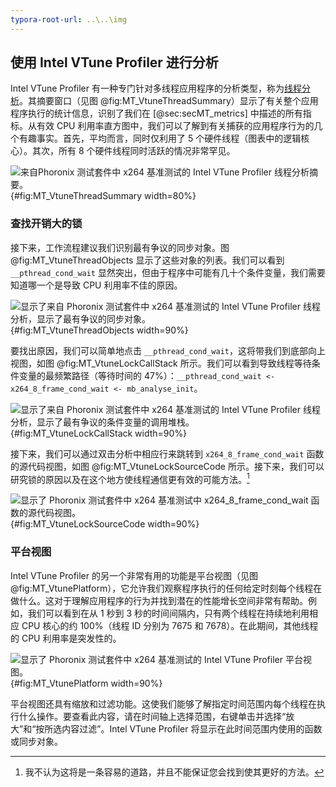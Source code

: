 ```yaml
---
typora-root-url: ..\..\img
---
```


## 使用 Intel VTune Profiler 进行分析

Intel VTune Profiler 有一种专门针对多线程应用程序的分析类型，称为[线程分析](https://software.intel.com/en-us/vtune-help-threading-analysis)。其摘要窗口（见图 @fig:MT_VtuneThreadSummary）显示了有关整个应用程序执行的统计信息，识别了我们在 [@sec:secMT_metrics] 中描述的所有指标。从有效 CPU 利用率直方图中，我们可以了解到有关捕获的应用程序行为的几个有趣事实。首先，平均而言，同时仅利用了 5 个硬件线程（图表中的逻辑核心）。其次，所有 8 个硬件线程同时活跃的情况非常罕见。

![来自[Phoronix 测试套件](https://www.phoronix-test-suite.com/)中 [x264](https://openbenchmarking.org/test/pts/x264) 基准测试的 Intel VTune Profiler 线程分析摘要。](../../img/mt-perf/VtuneThreadingSummary.png){#fig:MT_VtuneThreadSummary width=80%}

### 查找开销大的锁

接下来，工作流程建议我们识别最有争议的同步对象。图 @fig:MT_VtuneThreadObjects 显示了这些对象的列表。我们可以看到 `__pthread_cond_wait` 显然突出，但由于程序中可能有几十个条件变量，我们需要知道哪一个是导致 CPU 利用率不佳的原因。

![显示了来自 [Phoronix 测试套件](https://www.phoronix-test-suite.com/)中 [x264](https://openbenchmarking.org/test/pts/x264) 基准测试的 Intel VTune Profiler 线程分析，显示了最有争议的同步对象。](../../img/mt-perf/VtuneThreadingWaitingObjects.png){#fig:MT_VtuneThreadObjects width=90%}

要找出原因，我们可以简单地点击 `__pthread_cond_wait`，这将带我们到底部向上视图，如图 @fig:MT_VtuneLockCallStack 所示。我们可以看到导致线程等待条件变量的最频繁路径（等待时间的 47%）：`__pthread_cond_wait <- x264_8_frame_cond_wait <- mb_analyse_init`。

![显示了来自 [Phoronix 测试套件](https://www.phoronix-test-suite.com/)中 [x264](https://openbenchmarking.org/test/pts/x264) 基准测试的 Intel VTune Profiler 线程分析，显示了最有争议的条件变量的调用堆栈。](../../img/mt-perf/VtuneThreadingLockCallStack.png){#fig:MT_VtuneLockCallStack width=90%}

接下来，我们可以通过双击分析中相应行来跳转到 `x264_8_frame_cond_wait` 函数的源代码视图，如图 @fig:MT_VtuneLockSourceCode 所示。接下来，我们可以研究锁的原因以及在这个地方使线程通信更有效的可能方法。[^15]

![显示了 [Phoronix 测试套件](https://www.phoronix-test-suite.com/)中 [x264](https://openbenchmarking.org/test/pts/x264) 基准测试中 `x264_8_frame_cond_wait` 函数的源代码视图。](../../img/mt-perf/VtuneThreadingLockSourceCode.png){#fig:MT_VtuneLockSourceCode width=90%}

### 平台视图

Intel VTune Profiler 的另一个非常有用的功能是平台视图（见图 @fig:MT_VtunePlatform），它允许我们观察程序执行的任何给定时刻每个线程在做什么。这对于理解应用程序的行为并找到潜在的性能增长空间非常有帮助。例如，我们可以看到在从 1 秒到 3 秒的时间间隔内，只有两个线程在持续地利用相应 CPU 核心的约 100%（线程 ID 分别为 7675 和 7678）。在此期间，其他线程的 CPU 利用率是突发性的。

![显示了 [Phoronix 测试套件](https://www.phoronix-test-suite.com/)中 [x264](https://openbenchmarking.org/test/pts/x264) 基准测试的 Intel VTune Profiler 平台视图。](../../img/mt-perf/VtuneThreadingPlatformView.png){#fig:MT_VtunePlatform width=90%}

平台视图还具有缩放和过滤功能。这使我们能够了解指定时间范围内每个线程在执行什么操作。要查看此内容，请在时间轴上选择范围，右键单击并选择“放大”和“按所选内容过滤”。Intel VTune Profiler 将显示在此时间范围内使用的函数或同步对象。

[^15]: 我不认为这将是一条容易的道路，并且不能保证您会找到使其更好的方法。